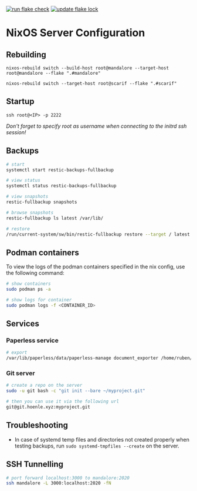 [![run flake check](https://github.com/rubenhoenle/NixOServer/actions/workflows/build.yaml/badge.svg?branch=main&event=push)](https://github.com/rubenhoenle/NixOServer/actions/workflows/build.yaml)
[![update flake lock](https://github.com/rubenhoenle/NixOServer/actions/workflows/flake-update.yaml/badge.svg?branch=main)](https://github.com/rubenhoenle/NixOServer/actions/workflows/flake-update.yaml)

# NixOS Server Configuration

## Rebuilding

`nixos-rebuild switch --build-host root@mandalore --target-host root@mandalore --flake ".#mandalore"`

`nixos-rebuild switch --target-host root@scarif --flake ".#scarif"`

## Startup

`ssh root@<IP> -p 2222`

_Don't forget to specify root as username when connecting to the initrd ssh session!_

## Backups

```bash
# start
systemctl start restic-backups-fullbackup

# view status
systemctl status restic-backups-fullbackup

# view snapshots
restic-fullbackup snapshots

# browse snapshots
restic-fullbackup ls latest /var/lib/

# restore
/run/current-system/sw/bin/restic-fullbackup restore --target / latest
```

## Podman containers

To view the logs of the podman containers specified in the nix config, use the following command:

```bash
# show containers
sudo podman ps -a

# show logs for container
sudo podman logs -f <CONTAINER_ID>
```

## Services

### Paperless service

```bash
# export
/var/lib/paperless/data/paperless-manage document_exporter /home/ruben/paperless-export-001
```

### Git server

```bash
# create a repo on the server
sudo -u git bash -c "git init --bare ~/myproject.git"

# then you can use it via the following url
git@git.hoenle.xyz:myproject.git
```

## Troubleshooting

- In case of systemd temp files and directories not created properly when testing backups, run `sudo systemd-tmpfiles --create` on the server.

## SSH Tunnelling

```bash
# port forward localhost:3000 to mandalore:2020
ssh mandalore -L 3000:localhost:2020 -fN
```
